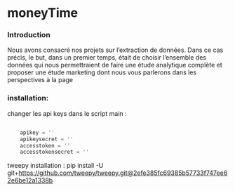 # moneyTime

### Introduction
Nous avons consacré nos projets sur l’extraction de données. Dans ce cas précis, le but, dans un premier temps, était de choisir l’ensemble des données qui nous permettraient de faire une étude analytique complète et proposer une étude marketing dont nous vous parlerons dans les perspectives à la page

### installation: 
changer les api keys dans le script main :
```python

    apikey = ''
    apikeysecret = ''
    accesstoken = ''
    accesstokensecret = ''

```
tweepy installation : pip install -U git+https://github.com/tweepy/tweepy.git@2efe385fc69385b57733f747ee62e6be12a1338b
